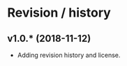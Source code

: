 Revision / history
========================


v1.0.* (2018-11-12)
------------------------

* Adding revision history and license.
